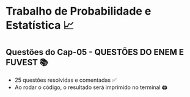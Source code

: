 # Trabalho de Probabilidade e Estatística 📈
## Questões do Cap-05 - QUESTÕES DO ENEM E FUVEST 📚
  - 25 questões resolvidas e comentadas ✅
  - Ao rodar o código, o resultado será imprimido no terminal 🖨️
